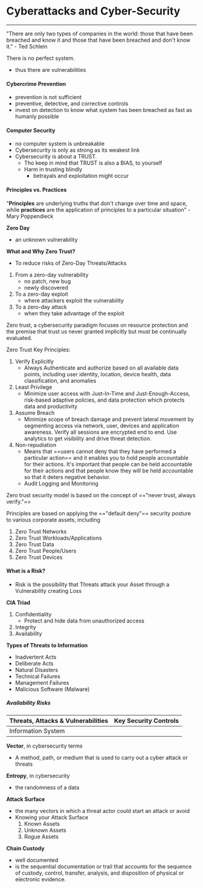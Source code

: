 # Cyberattacks and Cyber-Security
---
"There are only two types of companies in the world: those that have been breached and know it and those that have been breached and don't know it." - Ted Schlein

There is no perfect system.
- thus there are vulnerabilities

#### Cybercrime Prevention
- prevention is not sufficient
- preventive, detective, and corrective controls
- invest on detection to know what system has been breached as fast as humanly possible

#### Computer Security
- no computer system is unbreakable
- Cybersecurity is only as strong as its weakest link
- Cybersecurity is about a TRUST.
	- Tho keep in mind that TRUST is also a BIAS, to yourself
	- Harm in trusting blindly
		- betrayals and exploitation might occur

#### Principles vs. Practices
"**Principles** are underlying truths that don't change over time and space, while **practices** are the application of principles to a particular situation" - Mary Poppendieck

**Zero Day**
- an unknown vulnerability

**What and Why Zero Trust?**
- To reduce risks of Zero-Day Threats/Attacks

1. From a zero-day vulnerability
	- no patch, new bug
	- newly discovered
2. To a zero-day exploit
	- where attackers exploit the vulnerability
3. To a zero-day attack
	- when they take advantage of the exploit

Zero trust, a cybersecurity paradigm focuses on resource protection and the premise that trust us never granted implicitly but must be continually evaluated.

Zero Trust Key Principles:
1. Verify Explicitly
	- Always Authenticate and authorize based on all available data points, including user identity, location, device health, data classification, and anomalies
2. Least Privilege
	- Minimize user access with Just-In-Time and Just-Enough-Access, risk-based adaptive policies, and data protection which protects data and productivity
3. Assume Breach
	- Minimize scope of breach damage and prevent lateral movement by segmenting access via network, user, devices and application awareness. Verify all sessions are encrypted end to end. Use analytics to get visibility and drive threat detection.
4. Non-repudiation
	- Means that ==users cannot deny that they have performed a particular action== and it enables you to hold people accountable for their actions. It's important that people can be held accountable for their actions and that people know they will be held accountable so that it deters negative behavior.
	- Audit Logging and Monitoring

Zero trust security model is based on the concept of =="never trust, always verify."==

Principles are based on applying the =="default deny"== security posture to various corporate assets, including
1. Zero Trust Networks
2. Zero Trust Workloads/Applications
3. Zero Trust Data
4. Zero Trust People/Users
5. Zero Trust Devices

#### What is a Risk?
- Risk is the possibility that Threats attack your Asset through a Vulnerability creating Loss

**CIA Triad**
1. Confidentiality
	- Protect and hide data from unauthorized access
2. Integrity
3. Availability

**Types of Threats to Information**
- Inadvertent Acts
- Deliberate Acts
- Natural Disasters
- Technical Failures
- Management Failures
- Malicious Software (Malware)

##### Availability Risks

| Threats, Attacks & Vulnerabilities | Key Security Controls |
| ---------------------------------- | --------------------- |
| Information System                 |                       |

**Vector**, in cybersecurity terms
- A method, path, or medium that is used to carry out a cyber attack or threats

**Entropy**, in cybersecurity
- the randomness of a data

**Attack Surface**
- the many vectors in which a threat actor could start an attack or avoid
- Knowing your Attack Surface
	1. Known Assets
	2. Unknown Assets
	3. Rogue Assets

**Chain Custody**
- well documented
- is the sequential documentation or trail that accounts for the sequence of custody, control, transfer, analysis, and disposition of physical or electronic evidence.


